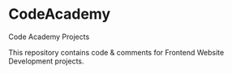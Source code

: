 # CodeAcademy
Code Academy Projects

This repository contains code & comments for Frontend Website Development projects.  
